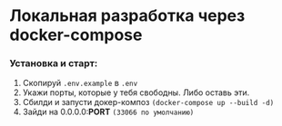 # Локальная разработка через docker-compose

### Установка и старт:

1. Скопируй ```.env.example``` в ```.env```
2. Укажи порты, которые у тебя свободны. Либо оставь эти. 
3. Сбилди и запусти докер-композ ```(docker-compose up --build -d)```
4. Зайди на 0.0.0.0:**PORT** ```(33066 по умолчанию)```
